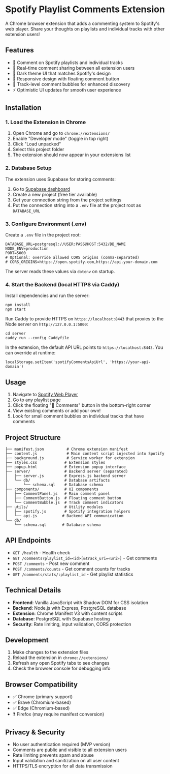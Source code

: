 # Spotify Playlist Comments Extension

A Chrome browser extension that adds a commenting system to Spotify's web player. Share your thoughts on playlists and individual tracks with other extension users!

## Features

- 💬 Comment on Spotify playlists and individual tracks
- 🔄 Real-time comment sharing between all extension users
- 🎨 Dark theme UI that matches Spotify's design
- 📱 Responsive design with floating comment button
- 🔔 Track-level comment bubbles for enhanced discovery
- ⚡ Optimistic UI updates for smooth user experience

## Installation

### 1. Load the Extension in Chrome

1. Open Chrome and go to `chrome://extensions/`
2. Enable "Developer mode" (toggle in top right)
3. Click "Load unpacked"
4. Select this project folder
5. The extension should now appear in your extensions list

### 2. Database Setup

The extension uses Supabase for storing comments:

1. Go to [Supabase dashboard](https://supabase.com/dashboard/projects)
2. Create a new project (free tier available)
3. Get your connection string from the project settings
4. Put the connection string into a `.env` file at the project root as `DATABASE_URL`

### 3. Configure Environment (.env)

Create a `.env` file in the project root:

```
DATABASE_URL=postgresql://USER:PASS@HOST:5432/DB_NAME
NODE_ENV=production
PORT=5000
# Optional: override allowed CORS origins (comma-separated)
# CORS_ORIGINS=https://open.spotify.com,https://api.your-domain.com
```

The server reads these values via `dotenv` on startup.

### 4. Start the Backend (local HTTPS via Caddy)

Install dependencies and run the server:

```
npm install
npm start
```

Run Caddy to provide HTTPS on `https://localhost:8443` that proxies to the Node server on `http://127.0.0.1:5000`:

```
cd server
caddy run --config Caddyfile
```

In the extension, the default API URL points to `https://localhost:8443`. You can override at runtime:

```
localStorage.setItem('spotifyCommentsApiUrl', 'https://your-api-domain')
```

## Usage

1. Navigate to [Spotify Web Player](https://open.spotify.com)
2. Go to any playlist page
3. Click the floating "💬 Comments" button in the bottom-right corner
4. View existing comments or add your own!
5. Look for small comment bubbles on individual tracks that have comments

## Project Structure

```
├── manifest.json          # Chrome extension manifest
├── content.js             # Main content script injected into Spotify
├── background.js          # Service worker for extension
├── styles.css            # Extension styles
├── popup.html            # Extension popup interface
├── server/               # Backend server (separated)
│   ├── server.js         # Express.js backend server
│   └── db/               # Database artifacts
│       └── schema.sql    # Database schema
├── components/           # UI components
│   ├── CommentPanel.js   # Main comment panel
│   ├── CommentButton.js  # Floating comment button
│   └── CommentBubble.js  # Track comment indicators
├── utils/                # Utility modules
│   ├── spotify.js        # Spotify integration helpers
│   └── api.js           # Backend API communication
└── db/
    └── schema.sql       # Database schema
```

## API Endpoints

- `GET /health` - Health check
- `GET /comments?playlist_id=<id>[&track_uri=<uri>]` - Get comments
- `POST /comments` - Post new comment
- `POST /comments/counts` - Get comment counts for tracks
- `GET /comments/stats/:playlist_id` - Get playlist statistics

## Technical Details

- **Frontend**: Vanilla JavaScript with Shadow DOM for CSS isolation
- **Backend**: Node.js with Express, PostgreSQL database
- **Extension**: Chrome Manifest V3 with content scripts
- **Database**: PostgreSQL with Supabase hosting
- **Security**: Rate limiting, input validation, CORS protection

## Development

1. Make changes to the extension files
2. Reload the extension in `chrome://extensions/`
3. Refresh any open Spotify tabs to see changes
4. Check the browser console for debugging info

## Browser Compatibility

- ✅ Chrome (primary support)
- ✅ Brave (Chromium-based)
- ✅ Edge (Chromium-based)
- ❓ Firefox (may require manifest conversion)

## Privacy & Security

- No user authentication required (MVP version)
- Comments are public and visible to all extension users
- Rate limiting prevents spam and abuse
- Input validation and sanitization on all user content
- HTTPS/TLS encryption for all data transmission
